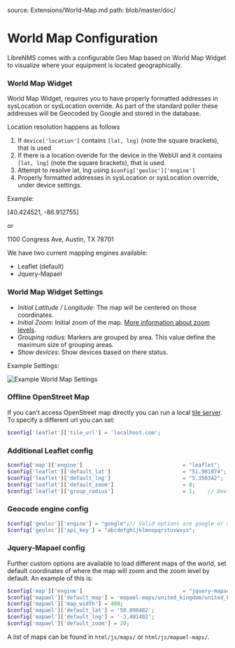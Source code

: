 source: Extensions/World-Map.md
path: blob/master/doc/
# World Map Configuration

LibreNMS comes with a configurable Geo Map based on World Map Widget to visualize where your equipment is located geographically.

### World Map Widget

World Map Widget, requires you to have properly formatted addresses in sysLocation or sysLocation override. As part of the standard poller these addresses will be Geocoded by Google and stored in the database.

Location resolution happens as follows

 1. If `device['location']` contains `[lat, lng]` (note the square brackets), that is used
 1. If there is a location overide for the device in the WebUI and it contains `[lat, lng]` (note the square brackets), that is used.
 1. Attempt to resolve lat, lng using `$config['geoloc']['engine']`
 1. Properly formatted addresses in sysLocation or sysLocation override, under device settings.

Example:

[40.424521, -86.912755]

or

1100 Congress Ave, Austin, TX 78701


We have two current mapping engines available:

- Leaflet (default)
- Jquery-Mapael


### World Map Widget Settings

- *Initial Latitude / Longitude*: The map will be centered on those coordinates.
- *Initial Zoom*: Initial zoom of the map. [More information about zoom levels](https://wiki.openstreetmap.org/wiki/Zoom_levels).
- *Grouping radius*: Markers are grouped by area. This value define the maximum size of grouping areas.
- *Show devices*: Show devices based on there status.

Example Settings:

![Example World Map Settings](/img/world-map-widget-settings.png)


### Offline OpenStreet Map
If you can't access OpenStreet map directly you can run a local [tile server](http://wiki.openstreetmap.org/wiki/Tile_servers). To specify a different url you can set:

```php
$config['leaflet']['tile_url'] = 'localhost.com';
```
### Additional Leaflet config
```php
$config['map']['engine']                                = "leaflet";
$config['leaflet']['default_lat']                       = "51.981074";
$config['leaflet']['default_lng']                       = "5.350342";
$config['leaflet']['default_zoom']                      = 8;    
$config['leaflet']['group_radius']                      = 1;    // Device grouping radius in KM default 80KM
```

### Geocode engine config
```php
$config['geoloc']['engine'] = "google";// Valid options are google or mapquest or Bing
$config['geoloc']['api_key'] = "abcdefghijklmnopqrstuvwxyz";
```
### Jquery-Mapael config
Further custom options are available to load different maps of the world, set default coordinates of where the map will zoom and the zoom level by default. An example of
this is:

```php
$config['map']['engine']                                = "jquery-mapael";
$config['mapael']['default_map'] = 'mapael-maps/united_kingdom/united_kingdom.js';
$config['mapael']['map_width'] = 400;
$config['mapael']['default_lat'] = '50.898482';
$config['mapael']['default_lng'] = '-3.401402';
$config['mapael']['default_zoom'] = 20;
```

A list of maps can be found in ```html/js/maps/``` or ```html/js/mapael-maps/```.
